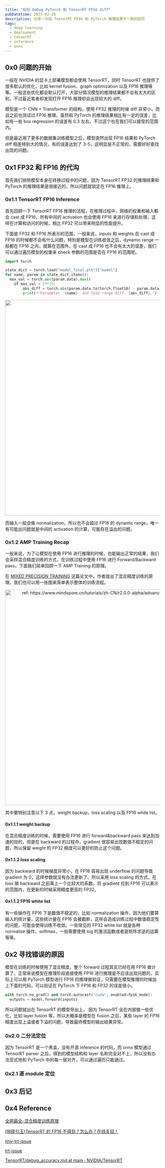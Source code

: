 ```yaml
---
title: "如何 Debug PyTorch 和 TensorRT FP16 diff"
pubDatetime: 2023-02-28
description: 记录一次找 TensorRT FP16 和 PyTorch 推理结果不一致的经历
tags:
  - deep learning
  - deployment
  - tensorRT
  - inference
  - onnx
---
```


## 0x0 问题的开始

一般在 NVIDIA 的显卡上部署模型都会使用 TensorRT，同时 TensorRT 也提供了很多默认的优化，比如 kernel fusion、graph optimization 以及 FP16 推理等等。一般这些优化都会默认打开，大部分情况模型的推理结果都不会有太大的区别，不过最近笔者却发现打开 FP16 推理却会出现较大的 diff。

模型是一个 CNN + Transformer 的结构，使用 FP32 推理的时候 diff 非常小，而且之前也测试过 FP16 推理，虽然和 PyTorch 的推理结果相比有一定的误差，比如有一些 box regression 的误差有 0.3 左右，不过这个也在我们可以接受的范围内。

但是最近用了更多的数据集训练模型之后，模型突然出现 FP16 结果和 PyTorch diff 相差特别大的情况，有的误差达到了 3-5，这明显是不正常的，需要好好查找出现的问题。

## 0x1 FP32 和 FP16 的代沟

首先我们排除模型本身在转换过程中的问题，因为 TensorRT FP32 的推理结果和 PyTorch 的推理结果是很接近的，所以问题就锁定在 FP16 推理上。

### 0x1.1 TensorRT FP16 Inference

首先回顾一下 TensorRT FP16 推理的流程，在推理过程中，网络的权重和输入都会 cast 成 FP16，所有中间的 activation 也会使用 FP16 来进行存储和处理，这样在计算和访问的时候，相比 FP32 可以带来明显的性能提升。

下面是 FP32 和 FP16 所表示的范围，一般来说，inputs 和 weights 在 cast 成 FP16 的时候都不会有什么问题，特别是模型在训练收敛之后，dynamic range 一般都在 FP16 之内，就算在范围外，在 cast 成 FP16 也不会有太大的误差，我们可以通过遍历模型的权重来 check 参数的范围是否在 FP16 的范围呢。

```python
import torch

state_dict = torch.load("model_final.pth")["model"]
for name, param in state_dict.items():
  max_val = torch.abs(param.data).max()
	if max_val > 2**15:
		abs_diff = torch.abs(param.data.to(torch.float16) - param.data).max()
		print(f"Parameter '{name}' and fp16 range diff: {abs_diff}.")
```

<div align='center'>
<img src='/assets/fp32_fp16_diff/fp32_fp16.png' width='700'>
</div>

而输入一般会做 normalization，所以也不会超过 FP16 的 dynamic range，唯一有可能出问题就是中间的 activation 的计算，可能存在溢出的问题。

### 0x1.2 AMP Training Recap

一般来说，为了让模型在使用 FP16 进行推理的时候，也能输出正常的结果，我们会采样混合精度训练的方式，在训练过程中使用 FP16 进行 Forward/Backward pass，下面我们简单回顾一下 AMP Training 的原理。

在 [MIXED PRECISION TRAINING](https://arxiv.org/pdf/1710.03740.pdf) 这篇论文中，作者提出了混合精度训练的原理，我们也可以用一张图来简单表示整体的训练流程。

<div align='center'>
<img src='/assets/fp32_fp16_diff/amp_training.png' alt="ref: https://www.mindspore.cn/tutorials/zh-CN/r2.0.0-alpha/advanced/mixed_precision.htm" width='700'>
</div>

其中要特别注意以下 3 点，weight backup，loss scaling 以及 FP16 white list。

#### 0x1.1.1 weight backup

在混合精度训练的时候，需要使用 FP16 进行 forward&backward pass 来达到加速的目的，但是在 backward 的过程中，gradient 很容易出现数值不稳定的问题，所以保留 weight 的 FP32 精度可以更好的防止这个问题。

#### 0x1.1.2 loss scaling

因为 backward 的时候梯度非常小，在 FP16 容易出现 underflow 的问题导致 gradient 为 0，这样参数就没有办法更新了。所以采用 loss scaling 的方式，在 loss 做 backward 之前乘上一个比较大的系数，将 gradient 拉到 FP16 可以表示的范围内，在更新的时候采用精度更高的 FP32。

#### 0x1.1.2 FP16 white list

有一些操作在 FP16 下是数值不稳定的，比如 normalization 操作，因为他们要算输入的统计量，这些统计量在 FP16 会被截断，这样会造成训练过程中数值稳定性的问题，可能会使得训练不收敛。一些常见的 FP32 white list 就是各种 normalize 操作，softmax，一些需要使用 log 的激活函数或者是矩阵求逆的运算等等。

## 0x2 寻找错误的原因

模型在训练的时候使用了混合精度，整个 forward 过程其实已经在用 FP16 做计算了，正常来说模型在推理阶段直接使用 FP16 进行推理是不应该出现问题的，实际上可以用 PyTorch 模型进行 FP16 的推理做验证，只需要在模型推理的时候加上下面的代码，可以验证在 PyTorch 下 FP16 和 FP32 的误差很小。

```python
with torch.no_grad() and torch.autocast("cuda", enabled=fp16_mode):
  outputs = model.forward(inputs)
```

所以问题就出在 TensorRT 的模型导出上， 因为 TensorRT 会在内部做一些优化，比如 layer fusion 等，所以大概率是模型在 fusion 之后，某些 layer 的 FP16 精度出现上溢或者下溢的问题，导致最终模型的输出结果异常。

### 0x2.0 二分法定位

因为 TensorRT 是一个黑盒，没有开源 inference 的代码，而 onnx 模型通过 TensorRT parser 之后，得到的模型结构和 layer 名称完全对不上，所以没有办法显式地和 PyTorch 中的每一层对齐，可以通过遍历只能通过。

### 0x2.1 逐 module 定位

## 0x3 后记

## 0x4 Reference

[全网最全-混合精度训练原理](https://zhuanlan.zhihu.com/p/441591808)

[(抛砖引玉)TensorRT 的 FP16 不得劲？怎么办？在线支招！](https://zhuanlan.zhihu.com/p/360843851)

[tiny-trt-issue](https://github.com/zerollzeng/tiny-tensorrt/issues/41)

[trt-issue](https://github.com/NVIDIA/TensorRT/issues/1262)

[TensorRT/debug_accuracy.md at main · NVIDIA/TensorRT](https://github.com/NVIDIA/TensorRT/blob/main/tools/Polygraphy/how-to/debug_accuracy.md#extracting-a-failing-subgraph)
